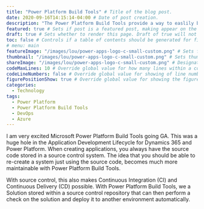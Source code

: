 ```yaml
---
title: "Power Platform Build Tools" # Title of the blog post.
date: 2020-09-16T14:15:14-04:00 # Date of post creation.
description: "The Power Platform Build Tools provide a way to easlily built continuous integration." # Description used for search engine.
featured: true # Sets if post is a featured post, making appear on the home page side bar.
draft: true # Sets whether to render this page. Draft of true will not be rendered.
toc: false # Controls if a table of contents should be generated for first-level links automatically.
# menu: main
featureImage: "/images/lou/power-apps-logo-c-small-custom.png" # Sets featured image on blog post.
thumbnail: "/images/lou/power-apps-logo-c-small-custom.png" # Sets thumbnail image appearing inside card on homepage.
shareImage: "/images/lou/power-apps-logo-c-small-custom.png" # Designate a separate image for social media sharing.
codeMaxLines: 10 # Override global value for how many lines within a code block before auto-collapsing.
codeLineNumbers: false # Override global value for showing of line numbers within code block.
figurePositionShow: true # Override global value for showing the figure label.
categories:
  - Technology
tags:
  - Power Platform
  - Power Platform Build Tools
  - DevOps
  - Azure
---
```


I am very excited Microsoft Power Platform Build Tools going GA. This was a huge hole in the Application Development Lifecycle for Dynamics 365 and Power Platform. When creating applications, you always have the source code stored in a source control system. The idea that you should be able to re-create a system just using the source code, becomes much more maintainable with Power Platform Build Tools. 

With source control, this also makes Continuous Integration (CI) and Continuous Delivery (CD) possible. With Power Platform Build Tools, we a Solution stored within a source control repository that can then perform a check on the solution and deploy it to another environment automatically. 

